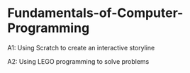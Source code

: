# Fundamentals-of-Computer-Programming

A1: Using Scratch to create an interactive storyline

A2: Using LEGO programming to solve problems

